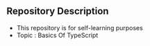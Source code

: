 ## Repository Description
- This repository is for self-learning purposes
- Topic : Basics Of TypeScript
